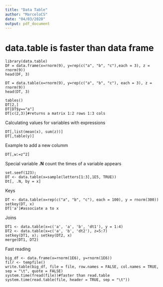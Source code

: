 ```yaml
---
title: "Data Table"
author: "MarceloCS"
date: "04/03/2020"
output: pdf_document
---
```

# data.table is faster than data frame
```{r}
library(data.table)
DF = data.frame(x=rnorm(9), y=rep(c("a", "b", "c"),each = 3), z = rnorm(9))
head(DF, 3)

DT = data.table(x=rnorm(9), y=rep(c("a", "b", "c"), each = 3), z = rnorm(9))
head(DT, 3)

tables()
DT[2,]
DT[DT$y=="a"]
DT[c(2,3)]#returns a matrix 1:2 rows 1:3 cols

```

Calculating values for variables with expressions

```{r}
DT[,list(mean(x), sum(z))]
DT[,table(y)]
```

Example to add a new columm

```{r}
DT[,w:=z^2]
```

Special variable 
**.N** count the times of a variable appears

```{r}
set.seef(123);
DT <- data.table(x=sample(letters[1:3],1E5, TRUE))
Dt[, .N, by = x]
```

Keys

```{r}
DT <- data.table(x=rep(c("a", "b", "c"), each = 100), y = rnorm(300))
setkey(DT, x)
DT['a']#associate a to x 
```


Joins

```{r}
DT1 <- data.table(x=c('a', 'a', 'b', 'dt1'), y = 1:4)
DT2 <- data.table(x=c('a', 'b', 'dt2'), z=5:7)
setkey(DT1, x); setkey(DT2, x)
merge(DT1, DT2)
```

Fast reading

```{r}
big_df <- data.frame(x=rnorm(1E6), y=rnorm(1E6))
filr <- tempfile()
write.table(big_df, file = file, row.names = FALSE, col.names = TRUE, sep = "\t", quote = FALSE)
system.time(fread(file))#faster than read.table
system.time(read.table(file, header = TRUE, sep = "\t"))
```























